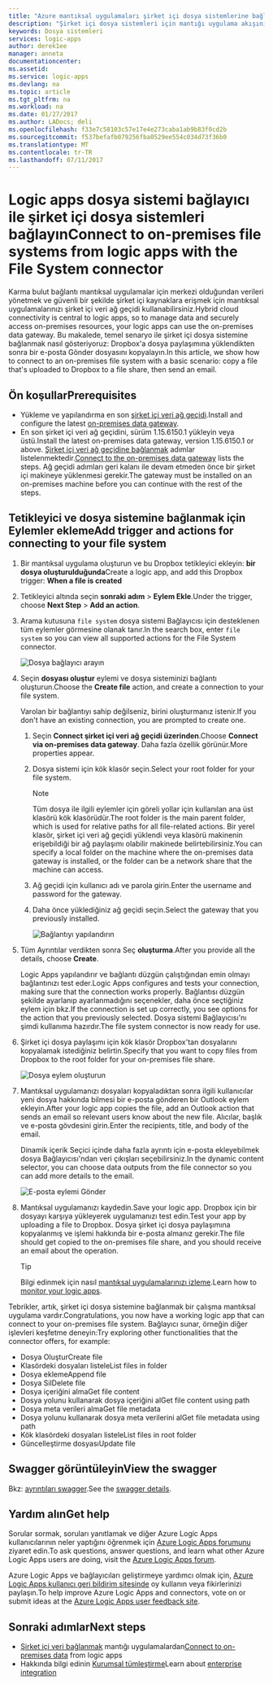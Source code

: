 ```yaml
---
title: "Azure mantıksal uygulamaları şirket içi dosya sistemlerine bağlanmak | Microsoft Docs"
description: "Şirket içi dosya sistemleri için mantığı uygulama akışınızı şirket içi veri ağ geçidi ve dosya sistemi bağlayıcısı aracılığıyla bağlayın"
keywords: Dosya sistemleri
services: logic-apps
author: derek1ee
manager: anneta
documentationcenter: 
ms.assetid: 
ms.service: logic-apps
ms.devlang: na
ms.topic: article
ms.tgt_pltfrm: na
ms.workload: na
ms.date: 01/27/2017
ms.author: LADocs; deli
ms.openlocfilehash: f33e7c58103c57e17e4e273caba1ab9b83f0cd2b
ms.sourcegitcommit: f537befafb079256fba0529ee554c034d73f36b0
ms.translationtype: MT
ms.contentlocale: tr-TR
ms.lasthandoff: 07/11/2017
---
```

# <a name="connect-to-on-premises-file-systems-from-logic-apps-with-the-file-system-connector"></a><span data-ttu-id="3e2bf-104">Logic apps dosya sistemi bağlayıcı ile şirket içi dosya sistemleri bağlayın</span><span class="sxs-lookup"><span data-stu-id="3e2bf-104">Connect to on-premises file systems from logic apps with the File System connector</span></span>

<span data-ttu-id="3e2bf-105">Karma bulut bağlantı mantıksal uygulamalar için merkezi olduğundan verileri yönetmek ve güvenli bir şekilde şirket içi kaynaklara erişmek için mantıksal uygulamalarınızı şirket içi veri ağ geçidi kullanabilirsiniz.</span><span class="sxs-lookup"><span data-stu-id="3e2bf-105">Hybrid cloud connectivity is central to logic apps, so to manage data and securely access on-premises resources, your logic apps can use the on-premises data gateway.</span></span> <span data-ttu-id="3e2bf-106">Bu makalede, temel senaryo ile şirket içi dosya sistemine bağlanmak nasıl gösteriyoruz: Dropbox'a dosya paylaşımına yüklendikten sonra bir e-posta Gönder dosyasını kopyalayın.</span><span class="sxs-lookup"><span data-stu-id="3e2bf-106">In this article, we show how to connect to an on-premises file system with a basic scenario: copy a file that's uploaded to Dropbox to a file share, then send an email.</span></span>

## <a name="prerequisites"></a><span data-ttu-id="3e2bf-107">Ön koşullar</span><span class="sxs-lookup"><span data-stu-id="3e2bf-107">Prerequisites</span></span>

- <span data-ttu-id="3e2bf-108">Yükleme ve yapılandırma en son [şirket içi veri ağ geçidi](https://www.microsoft.com/download/details.aspx?id=53127).</span><span class="sxs-lookup"><span data-stu-id="3e2bf-108">Install and configure the latest [on-premises data gateway](https://www.microsoft.com/download/details.aspx?id=53127).</span></span>
- <span data-ttu-id="3e2bf-109">En son şirket içi veri ağ geçidini, sürüm 1.15.6150.1 yükleyin veya üstü.</span><span class="sxs-lookup"><span data-stu-id="3e2bf-109">Install the latest on-premises data gateway, version 1.15.6150.1 or above.</span></span> <span data-ttu-id="3e2bf-110">[Şirket içi veri ağ geçidine bağlanmak](http://aka.ms/logicapps-gateway) adımlar listelenmektedir.</span><span class="sxs-lookup"><span data-stu-id="3e2bf-110">[Connect to the on-premises data gateway](http://aka.ms/logicapps-gateway) lists the steps.</span></span> <span data-ttu-id="3e2bf-111">Ağ geçidi adımları geri kalanı ile devam etmeden önce bir şirket içi makineye yüklenmesi gerekir.</span><span class="sxs-lookup"><span data-stu-id="3e2bf-111">The gateway must be installed on an on-premises machine before you can continue with the rest of the steps.</span></span>

## <a name="add-trigger-and-actions-for-connecting-to-your-file-system"></a><span data-ttu-id="3e2bf-112">Tetikleyici ve dosya sistemine bağlanmak için Eylemler ekleme</span><span class="sxs-lookup"><span data-stu-id="3e2bf-112">Add trigger and actions for connecting to your file system</span></span>

1. <span data-ttu-id="3e2bf-113">Bir mantıksal uygulama oluşturun ve bu Dropbox tetikleyici ekleyin: **bir dosya oluşturulduğunda**</span><span class="sxs-lookup"><span data-stu-id="3e2bf-113">Create a logic app, and add this Dropbox trigger: **When a file is created**</span></span> 
2. <span data-ttu-id="3e2bf-114">Tetikleyici altında seçin **sonraki adım** > **Eylem Ekle**.</span><span class="sxs-lookup"><span data-stu-id="3e2bf-114">Under the trigger, choose **Next Step** > **Add an action**.</span></span> 
3. <span data-ttu-id="3e2bf-115">Arama kutusuna `file system` dosya sistemi Bağlayıcısı için desteklenen tüm eylemler görmesine olanak tanır.</span><span class="sxs-lookup"><span data-stu-id="3e2bf-115">In the search box, enter `file system` so you can view all supported actions for the File System connector.</span></span>

   ![Dosya bağlayıcı arayın](media/logic-apps-using-file-connector/search-file-connector.png)

2. <span data-ttu-id="3e2bf-117">Seçin **dosyası oluştur** eylemi ve dosya sisteminizi bağlantı oluşturun.</span><span class="sxs-lookup"><span data-stu-id="3e2bf-117">Choose the **Create file** action, and create a connection to your file system.</span></span>

   <span data-ttu-id="3e2bf-118">Varolan bir bağlantıyı sahip değilseniz, birini oluşturmanız istenir.</span><span class="sxs-lookup"><span data-stu-id="3e2bf-118">If you don't have an existing connection, you are prompted to create one.</span></span>

   1. <span data-ttu-id="3e2bf-119">Seçin **Connect şirket içi veri ağ geçidi üzerinden**.</span><span class="sxs-lookup"><span data-stu-id="3e2bf-119">Choose **Connect via on-premises data gateway**.</span></span> <span data-ttu-id="3e2bf-120">Daha fazla özellik görünür.</span><span class="sxs-lookup"><span data-stu-id="3e2bf-120">More properties appear.</span></span>
   2. <span data-ttu-id="3e2bf-121">Dosya sistemi için kök klasör seçin.</span><span class="sxs-lookup"><span data-stu-id="3e2bf-121">Select your root folder for your file system.</span></span>
      
       > [!NOTE]
       > <span data-ttu-id="3e2bf-122">Tüm dosya ile ilgili eylemler için göreli yollar için kullanılan ana üst klasörü kök klasörüdür.</span><span class="sxs-lookup"><span data-stu-id="3e2bf-122">The root folder is the main parent folder, which is used for relative paths for all file-related actions.</span></span> <span data-ttu-id="3e2bf-123">Bir yerel klasör, şirket içi veri ağ geçidi yüklendi veya klasörü makinenin erişebildiği bir ağ paylaşımı olabilir makinede belirtebilirsiniz.</span><span class="sxs-lookup"><span data-stu-id="3e2bf-123">You can specify a local folder on the machine where the on-premises data gateway is installed, or the folder can be a network share that the machine can access.</span></span>

   3. <span data-ttu-id="3e2bf-124">Ağ geçidi için kullanıcı adı ve parola girin.</span><span class="sxs-lookup"><span data-stu-id="3e2bf-124">Enter the username and password for the gateway.</span></span>
   4. <span data-ttu-id="3e2bf-125">Daha önce yüklediğiniz ağ geçidi seçin.</span><span class="sxs-lookup"><span data-stu-id="3e2bf-125">Select the gateway that you previously installed.</span></span>

       ![Bağlantıyı yapılandırın](media/logic-apps-using-file-connector/create-file.png)

3. <span data-ttu-id="3e2bf-127">Tüm Ayrıntılar verdikten sonra Seç **oluşturma**.</span><span class="sxs-lookup"><span data-stu-id="3e2bf-127">After you provide all the details, choose **Create**.</span></span> 

   <span data-ttu-id="3e2bf-128">Logic Apps yapılandırır ve bağlantı düzgün çalıştığından emin olmayı bağlantınızı test eder.</span><span class="sxs-lookup"><span data-stu-id="3e2bf-128">Logic Apps configures and tests your connection, making sure that the connection works properly.</span></span> 
   <span data-ttu-id="3e2bf-129">Bağlantısı düzgün şekilde ayarlanıp ayarlanmadığını seçenekler, daha önce seçtiğiniz eylem için bkz.</span><span class="sxs-lookup"><span data-stu-id="3e2bf-129">If the connection is set up correctly, you see options for the action that you previously selected.</span></span> 
   <span data-ttu-id="3e2bf-130">Dosya sistemi Bağlayıcısı'nı şimdi kullanıma hazırdır.</span><span class="sxs-lookup"><span data-stu-id="3e2bf-130">The file system connector is now ready for use.</span></span>

4. <span data-ttu-id="3e2bf-131">Şirket içi dosya paylaşımı için kök klasör Dropbox'tan dosyalarını kopyalamak istediğiniz belirtin.</span><span class="sxs-lookup"><span data-stu-id="3e2bf-131">Specify that you want to copy files from Dropbox to the root folder for your on-premises file share.</span></span>

   ![Dosya eylem oluşturun](media/logic-apps-using-file-connector/create-file-filled.png)

5. <span data-ttu-id="3e2bf-133">Mantıksal uygulamanızı dosyaları kopyaladıktan sonra ilgili kullanıcılar yeni dosya hakkında bilmesi bir e-posta gönderen bir Outlook eylem ekleyin.</span><span class="sxs-lookup"><span data-stu-id="3e2bf-133">After your logic app copies the file, add an Outlook action that sends an email so relevant users know about the new file.</span></span> <span data-ttu-id="3e2bf-134">Alıcılar, başlık ve e-posta gövdesini girin.</span><span class="sxs-lookup"><span data-stu-id="3e2bf-134">Enter the recipients, title, and body of the email.</span></span> 

   <span data-ttu-id="3e2bf-135">Dinamik içerik Seçici içinde daha fazla ayrıntı için e-posta ekleyebilmek dosya Bağlayıcısı'ndan veri çıkışları seçebilirsiniz.</span><span class="sxs-lookup"><span data-stu-id="3e2bf-135">In the dynamic content selector, you can choose data outputs from the file connector so you can add more details to the email.</span></span>

   ![E-posta eylemi Gönder](media/logic-apps-using-file-connector/send-email.png)

6. <span data-ttu-id="3e2bf-137">Mantıksal uygulamanızı kaydedin.</span><span class="sxs-lookup"><span data-stu-id="3e2bf-137">Save your logic app.</span></span> <span data-ttu-id="3e2bf-138">Dropbox için bir dosyayı karşıya yükleyerek uygulamanızı test edin.</span><span class="sxs-lookup"><span data-stu-id="3e2bf-138">Test your app by uploading a file to Dropbox.</span></span> <span data-ttu-id="3e2bf-139">Dosya şirket içi dosya paylaşımına kopyalanmış ve işlemi hakkında bir e-posta almanız gerekir.</span><span class="sxs-lookup"><span data-stu-id="3e2bf-139">The file should get copied to the on-premises file share, and you should receive an email about the operation.</span></span>

   > [!TIP] 
   > <span data-ttu-id="3e2bf-140">Bilgi edinmek için nasıl [mantıksal uygulamalarınızı izleme](../logic-apps/logic-apps-monitor-your-logic-apps.md).</span><span class="sxs-lookup"><span data-stu-id="3e2bf-140">Learn how to [monitor your logic apps](../logic-apps/logic-apps-monitor-your-logic-apps.md).</span></span>

<span data-ttu-id="3e2bf-141">Tebrikler, artık, şirket içi dosya sistemine bağlanmak bir çalışma mantıksal uygulama vardır.</span><span class="sxs-lookup"><span data-stu-id="3e2bf-141">Congratulations, you now have a working logic app that can connect to your on-premises file system.</span></span> <span data-ttu-id="3e2bf-142">Bağlayıcı sunar, örneğin diğer işlevleri keşfetme deneyin:</span><span class="sxs-lookup"><span data-stu-id="3e2bf-142">Try exploring other functionalities that the connector offers, for example:</span></span>

- <span data-ttu-id="3e2bf-143">Dosya Oluştur</span><span class="sxs-lookup"><span data-stu-id="3e2bf-143">Create file</span></span>
- <span data-ttu-id="3e2bf-144">Klasördeki dosyaları listele</span><span class="sxs-lookup"><span data-stu-id="3e2bf-144">List files in folder</span></span>
- <span data-ttu-id="3e2bf-145">Dosya ekleme</span><span class="sxs-lookup"><span data-stu-id="3e2bf-145">Append file</span></span>
- <span data-ttu-id="3e2bf-146">Dosya Sil</span><span class="sxs-lookup"><span data-stu-id="3e2bf-146">Delete file</span></span>
- <span data-ttu-id="3e2bf-147">Dosya içeriğini alma</span><span class="sxs-lookup"><span data-stu-id="3e2bf-147">Get file content</span></span>
- <span data-ttu-id="3e2bf-148">Dosya yolunu kullanarak dosya içeriğini al</span><span class="sxs-lookup"><span data-stu-id="3e2bf-148">Get file content using path</span></span>
- <span data-ttu-id="3e2bf-149">Dosya meta verileri alma</span><span class="sxs-lookup"><span data-stu-id="3e2bf-149">Get file metadata</span></span>
- <span data-ttu-id="3e2bf-150">Dosya yolunu kullanarak dosya meta verilerini al</span><span class="sxs-lookup"><span data-stu-id="3e2bf-150">Get file metadata using path</span></span>
- <span data-ttu-id="3e2bf-151">Kök klasördeki dosyaları listele</span><span class="sxs-lookup"><span data-stu-id="3e2bf-151">List files in root folder</span></span>
- <span data-ttu-id="3e2bf-152">Güncelleştirme dosyası</span><span class="sxs-lookup"><span data-stu-id="3e2bf-152">Update file</span></span>

## <a name="view-the-swagger"></a><span data-ttu-id="3e2bf-153">Swagger görüntüleyin</span><span class="sxs-lookup"><span data-stu-id="3e2bf-153">View the swagger</span></span>
<span data-ttu-id="3e2bf-154">Bkz: [ayrıntıları swagger](/connectors/fileconnector/).</span><span class="sxs-lookup"><span data-stu-id="3e2bf-154">See the [swagger details](/connectors/fileconnector/).</span></span> 

## <a name="get-help"></a><span data-ttu-id="3e2bf-155">Yardım alın</span><span class="sxs-lookup"><span data-stu-id="3e2bf-155">Get help</span></span>

<span data-ttu-id="3e2bf-156">Sorular sormak, soruları yanıtlamak ve diğer Azure Logic Apps kullanıcılarının neler yaptığını öğrenmek için [Azure Logic Apps forumunu](https://social.msdn.microsoft.com/Forums/en-US/home?forum=azurelogicapps) ziyaret edin.</span><span class="sxs-lookup"><span data-stu-id="3e2bf-156">To ask questions, answer questions, and learn what other Azure Logic Apps users are doing, visit the [Azure Logic Apps forum](https://social.msdn.microsoft.com/Forums/en-US/home?forum=azurelogicapps).</span></span>

<span data-ttu-id="3e2bf-157">Azure Logic Apps ve bağlayıcıları geliştirmeye yardımcı olmak için, [Azure Logic Apps kullanıcı geri bildirim sitesinde](http://aka.ms/logicapps-wish) oy kullanın veya fikirlerinizi paylaşın.</span><span class="sxs-lookup"><span data-stu-id="3e2bf-157">To help improve Azure Logic Apps and connectors, vote on or submit ideas at the [Azure Logic Apps user feedback site](http://aka.ms/logicapps-wish).</span></span>

## <a name="next-steps"></a><span data-ttu-id="3e2bf-158">Sonraki adımlar</span><span class="sxs-lookup"><span data-stu-id="3e2bf-158">Next steps</span></span>

- <span data-ttu-id="3e2bf-159">[Şirket içi veri bağlanmak](../logic-apps/logic-apps-gateway-connection.md) mantığı uygulamalardan</span><span class="sxs-lookup"><span data-stu-id="3e2bf-159">[Connect to on-premises data](../logic-apps/logic-apps-gateway-connection.md) from logic apps</span></span>
- <span data-ttu-id="3e2bf-160">Hakkında bilgi edinin [Kurumsal tümleştirme](../logic-apps/logic-apps-enterprise-integration-overview.md)</span><span class="sxs-lookup"><span data-stu-id="3e2bf-160">Learn about [enterprise integration](../logic-apps/logic-apps-enterprise-integration-overview.md)</span></span>
